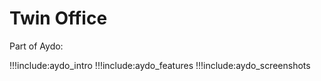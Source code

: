 # Twin Office

Part of Aydo:

!!!include:aydo_intro
!!!include:aydo_features
!!!include:aydo_screenshots


